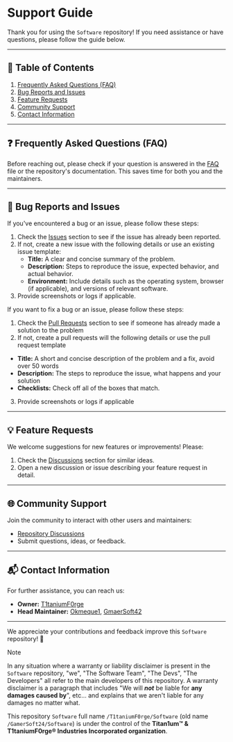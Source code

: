 # Support Guide 

Thank you for using the `Software` repository! If you need assistance or have questions, please follow the guide below.

---

## 📃 Table of Contents
1. [Frequently Asked Questions (FAQ)](#frequently-asked-questions-faq)
2. [Bug Reports and Issues](#bug-reports-and-issues)
3. [Feature Requests](#feature-requests)
4. [Community Support](#community-support)
5. [Contact Information](#contact-information)

---

## ❓ Frequently Asked Questions (FAQ)

Before reaching out, please check if your question is answered in the [FAQ](./faq.md) file or the repository's documentation. This saves time for both you and the maintainers.

---

## 🐛 Bug Reports and Issues

If you've encountered a bug or an issue, please follow these steps:
1. Check the [Issues](https://github.com/T1taniumF0rge/Software/issues) section to see if the issue has already been reported.
2. If not, create a new issue with the following details or use an existing issue template:
   - **Title:** A clear and concise summary of the problem.
   - **Description:** Steps to reproduce the issue, expected behavior, and actual behavior.
   - **Environment:** Include details such as the operating system, browser (if applicable), and versions of relevant software.
3. Provide screenshots or logs if applicable.

If you want to fix a bug or an issue, please follow these steps:
1. Check the [Pull Requests](https://github.com/T1taniumF0rge/Software/pulls) section to see if someone has already made a solution to the problem
2. If not, create a pull requests will the following details or use the pull request template
  - **Title:** A short and concise description of the problem and a fix, avoid over 50 words
  - **Description:** The steps to reproduce the issue, what happens and your solution
  - **Checklists:** Check off all of the boxes that match.
3. Provide screenshots or logs if applicable

---

## 💡 Feature Requests

We welcome suggestions for new features or improvements! Please:
1. Check the [Discussions](https://github.com/T1taniumF0rge/Software/discussions) section for similar ideas.
2. Open a new discussion or issue describing your feature request in detail.

---

## 🌐 Community Support

Join the community to interact with other users and maintainers:
- [Repository Discussions](https://github.com/T1taniumF0rge/Software/discussions)
- Submit questions, ideas, or feedback.

---

## 📬 Contact Information

For further assistance, you can reach us:
- **Owner:** [T1taniumF0rge](https://github.com/T1taniumF0rge)
- **Head Maintainer:** [Okmeque1](https://github.com/Okmeque1), [GmaerSoft42](https://github.com/GmaerSoft42)

---

We appreciate your contributions and feedback improve this `Software` repository! 🚀

> [!NOTE]
> In any situation where a warranty or liability disclaimer is present in the `Software` repository, "we", "The Software Team", "The Devs", "The Developers" all refer to the main developers of this repository. A warranty disclaimer is a paragraph that includes "We will ***not*** be liable for **any damages caused by**", etc... and explains that we aren't liable for any damages no matter what.
>  
> This repository `Software` full name `/T1taniumF0rge/Software` (old name `/GamerSoft24/Software`) is under the control of the **Titan1um™ & T1taniumF0rge® Industries Incorporated organization**.
